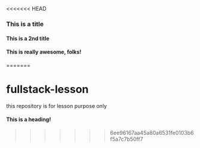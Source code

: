 <<<<<<< HEAD
### This is a title

#### This is a 2nd title

#### This is really awesome, folks!
=======
# fullstack-lesson
this repository is for lesson purpose only

#### This is a heading!
>>>>>>> 6ee96167aa45a80a6531fe0103b6f5a7c7b50ff7
